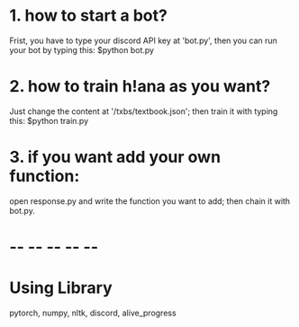 # 1. how to start a bot?
Frist, you have to type your discord API key at 'bot.py', then you can run your bot by typing this: $python bot.py

# 2. how to train h!ana as you want?
Just change the content at '/txbs/textbook.json'; then train it with typing this: $python train.py

# 3. if you want add your own function:
open response.py and write the function you want to add; then chain it with bot.py.

# -- -- -- -- --
# Using Library
pytorch, numpy, nltk, discord, alive_progress
